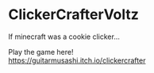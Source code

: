 # ClickerCrafterVoltz
If minecraft was a cookie clicker...

Play the game here!  
https://guitarmusashi.itch.io/clickercrafter
